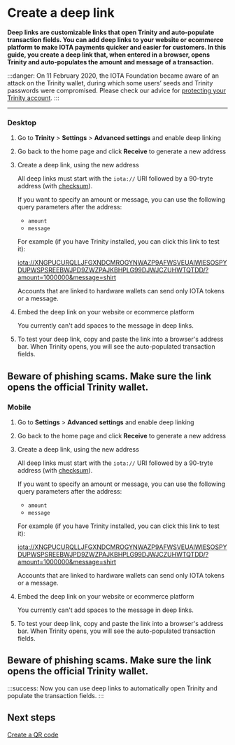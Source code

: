 # Create a deep link

**Deep links are customizable links that open Trinity and auto-populate transaction fields. You can add deep links to your website or ecommerce platform to make IOTA payments quicker and easier for customers. In this guide, you create a deep link that, when entered in a browser, opens Trinity and auto-populates the amount and message of a transaction.**

:::danger:
On 11 February 2020, the IOTA Foundation became aware of an attack on the Trinity wallet, during which some users’ seeds and Trinity passwords were compromised. Please check our advice for [protecting your Trinity account](../how-to-guides/protect-trinity-account.md).
:::

--------------------
### Desktop

1. Go to **Trinity** > **Settings** > **Advanced settings** and enable deep linking

2. Go back to the home page and click **Receive** to generate a new address

3. Create a deep link, using the new address

    All deep links must start with the `iota://` URI followed by a 90-tryte address (with [checksum](root://getting-started/0.1/clients/checksums.md)).

    If you want to specify an amount or message, you can use the following query parameters after the address:

    - `amount`
    - `message`

    For example (if you have Trinity installed, you can click this link to test it):

    <iota://XNGPUCURQLLJFGXNDCMROGYNWAZP9AFWSVEUAIWIESOSPYDUPWSPSREEBWJPD9ZWZPAJKBHPLG99DJWJCZUHWTQTDD/?amount=1000000&message=shirt>

    Accounts that are linked to hardware wallets can send only IOTA tokens or a message.

4. Embed the deep link on your website or ecommerce platform

    You currently can't add spaces to the message in deep links.

5. To test your deep link, copy and paste the link into a browser's address bar. When Trinity opens, you will see the auto-populated transaction fields.

Beware of phishing scams. Make sure the link opens the official Trinity wallet.
---
### Mobile

1. Go to **Settings** > **Advanced settings** and enable deep linking

2. Go back to the home page and click **Receive** to generate a new address

3. Create a deep link, using the new address

    All deep links must start with the `iota://` URI followed by a 90-tryte address (with [checksum](root://getting-started/0.1/clients/checksums.md)).

    If you want to specify an amount or message, you can use the following query parameters after the address:

    - `amount`
    - `message`

    For example (if you have Trinity installed, you can click this link to test it):

    <iota://XNGPUCURQLLJFGXNDCMROGYNWAZP9AFWSVEUAIWIESOSPYDUPWSPSREEBWJPD9ZWZPAJKBHPLG99DJWJCZUHWTQTDD/?amount=1000000&message=shirt>

    Accounts that are linked to hardware wallets can send only IOTA tokens or a message.

4. Embed the deep link on your website or ecommerce platform

    You currently can't add spaces to the message in deep links.

5. To test your deep link, copy and paste the link into a browser's address bar. When Trinity opens, you will see the auto-populated transaction fields.

Beware of phishing scams. Make sure the link opens the official Trinity wallet.
--------------------

:::success:
Now you can use deep links to automatically open Trinity and populate the transaction fields.
:::

## Next steps

[Create a QR code](../how-to-guides/create-a-qr-code.md)